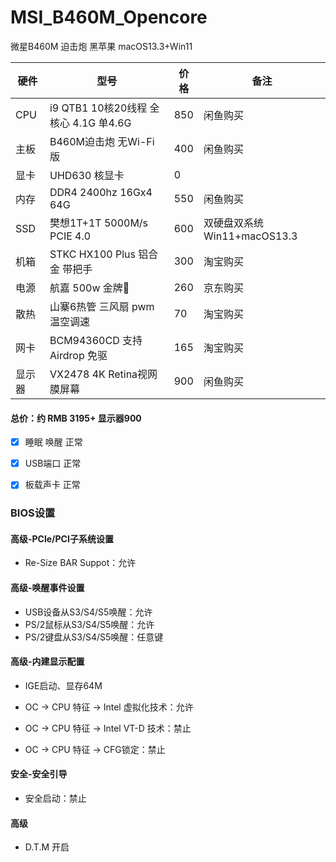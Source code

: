 # MSI_B460M_Opencore

微星B460M 迫击炮 黑苹果 macOS13.3+Win11

| 硬件 | 型号                             | 价格  | 备注 |
|-- |--------------------------------|-----|------------------------|
| CPU | i9 QTB1 10核20线程 全核心 4.1G 单4.6G | 850 | 闲鱼购买                   |
| 主板 | B460M迫击炮 无Wi-Fi版               | 400 | 闲鱼购买                   |
| 显卡 | UHD630 核显卡                     | 0   |                        |
| 内存 | DDR4 2400hz 16Gx4 64G          | 550 | 闲鱼购买                   |
| SSD | 樊想1T+1T 5000M/s  PCIE 4.0      | 600 | 双硬盘双系统 Win11+macOS13.3 |
| 机箱 | STKC HX100 Plus 铝合金 带把手        | 300 | 淘宝购买                   |
| 电源 | 航嘉 500w 金牌🏅️                  | 260 | 京东购买                   |
| 散热 | 山寨6热管 三风扇  pwm温空调速             | 70  |    淘宝购买                    |
| 网卡 | BCM94360CD 支持Airdrop  免驱           | 165  |    淘宝购买                    |
| 显示器 | VX2478 4K Retina视网膜屏幕           | 900  |    闲鱼购买                    |

#### 总价：约 RMB 3195+ 显示器900

- [x] 睡眠 唤醒  正常
- [x]  USB端口 正常
- [x] 板载声卡  正常


### BIOS设置


#### 高级-PCle/PCI子系统设置
- Re-Size BAR Suppot：允许

#### 高级-唤醒事件设置

- USB设备从S3/S4/S5唤醒：允许
- PS/2鼠标从S3/S4/S5唤醒：允许
- PS/2键盘从S3/S4/S5唤醒：任意键

#### 高级-内建显示配置
- IGE启动、显存64M

- OC -> CPU 特征 -> Intel 虚拟化技术：允许
- OC -> CPU 特征 -> Intel VT-D 技术：禁止
- OC -> CPU 特征 -> CFG锁定：禁止


#### 安全-安全引导

- 安全启动：禁止

#### 高级
- D.T.M 开启
